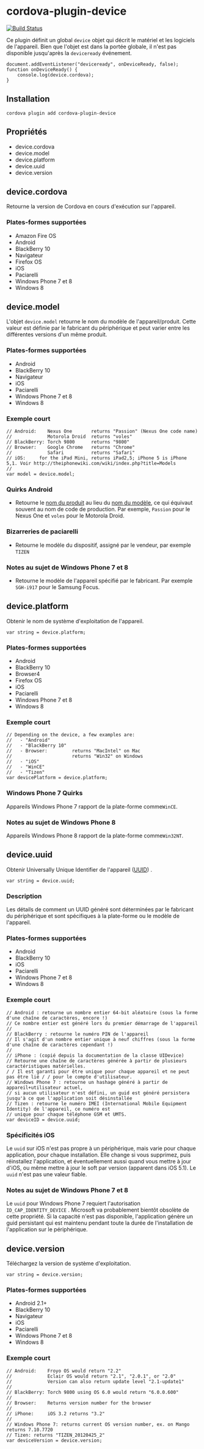 <!--
# license: Licensed to the Apache Software Foundation (ASF) under one
#         or more contributor license agreements.  See the NOTICE file
#         distributed with this work for additional information
#         regarding copyright ownership.  The ASF licenses this file
#         to you under the Apache License, Version 2.0 (the
#         "License"); you may not use this file except in compliance
#         with the License.  You may obtain a copy of the License at
#
#           http://www.apache.org/licenses/LICENSE-2.0
#
#         Unless required by applicable law or agreed to in writing,
#         software distributed under the License is distributed on an
#         "AS IS" BASIS, WITHOUT WARRANTIES OR CONDITIONS OF ANY
#         KIND, either express or implied.  See the License for the
#         specific language governing permissions and limitations
#         under the License.
-->

# cordova-plugin-device

[![Build Status](https://travis-ci.org/apache/cordova-plugin-device.svg?branch=master)](https://travis-ci.org/apache/cordova-plugin-device)

Ce plugin définit un global `device` objet qui décrit le matériel et les logiciels de l'appareil. Bien que l'objet est
dans la portée globale, il n'est pas disponible jusqu'après la `deviceready` événement.

    document.addEventListener("deviceready", onDeviceReady, false);
    function onDeviceReady() {
        console.log(device.cordova);
    }

## Installation

    cordova plugin add cordova-plugin-device

## Propriétés

* device.cordova
* device.model
* device.platform
* device.uuid
* device.version

## device.cordova

Retourne la version de Cordova en cours d'exécution sur l'appareil.

### Plates-formes supportées

* Amazon Fire OS
* Android
* BlackBerry 10
* Navigateur
* Firefox OS
* iOS
* Paciarelli
* Windows Phone 7 et 8
* Windows 8

## device.model

L'objet `device.model` retourne le nom du modèle de l'appareil/produit. Cette valeur est définie par le fabricant du
périphérique et peut varier entre les différentes versions d'un même produit.

### Plates-formes supportées

* Android
* BlackBerry 10
* Navigateur
* iOS
* Paciarelli
* Windows Phone 7 et 8
* Windows 8

### Exemple court

    // Android:    Nexus One       returns "Passion" (Nexus One code name)
    //             Motorola Droid  returns "voles"
    // BlackBerry: Torch 9800      returns "9800"
    // Browser:    Google Chrome   returns "Chrome"
    //             Safari          returns "Safari"
    // iOS:     for the iPad Mini, returns iPad2,5; iPhone 5 is iPhone 5,1. Voir http://theiphonewiki.com/wiki/index.php?title=Models
    //
    var model = device.model;

### Quirks Android

* Retourne le [nom du produit](http://developer.android.com/reference/android/os/Build.html#PRODUCT) au lieu
  du [nom du modèle](http://developer.android.com/reference/android/os/Build.html#MODEL), ce qui équivaut souvent au nom
  de code de production. Par exemple, `Passion` pour le Nexus One et `voles` pour le Motorola Droid.

### Bizarreries de paciarelli

* Retourne le modèle du dispositif, assigné par le vendeur, par exemple `TIZEN`

### Notes au sujet de Windows Phone 7 et 8

* Retourne le modèle de l'appareil spécifié par le fabricant. Par exemple `SGH-i917` pour le Samsung Focus.

## device.platform

Obtenir le nom de système d'exploitation de l'appareil.

    var string = device.platform;

### Plates-formes supportées

* Android
* BlackBerry 10
* Browser4
* Firefox OS
* iOS
* Paciarelli
* Windows Phone 7 et 8
* Windows 8

### Exemple court

    // Depending on the device, a few examples are:
    //   - "Android"
    //   - "BlackBerry 10"
    //   - Browser:         returns "MacIntel" on Mac
    //                      returns "Win32" on Windows
    //   - "iOS"
    //   - "WinCE"
    //   - "Tizen"
    var devicePlatform = device.platform;

### Windows Phone 7 Quirks

Appareils Windows Phone 7 rapport de la plate-forme comme`WinCE`.

### Notes au sujet de Windows Phone 8

Appareils Windows Phone 8 rapport de la plate-forme comme`Win32NT`.

## device.uuid

Obtenir Universally Unique Identifier de l'appareil ([UUID](http://en.wikipedia.org/wiki/Universally_Unique_Identifier))
.

    var string = device.uuid;

### Description

Les détails de comment un UUID généré sont déterminées par le fabricant du périphérique et sont spécifiques à la
plate-forme ou le modèle de l'appareil.

### Plates-formes supportées

* Android
* BlackBerry 10
* iOS
* Paciarelli
* Windows Phone 7 et 8
* Windows 8

### Exemple court

    // Android : retourne un nombre entier 64-bit aléatoire (sous la forme d'une chaîne de caractères, encore !)
    // Ce nombre entier est généré lors du premier démarrage de l'appareil
    //
    // BlackBerry : retourne le numéro PIN de l'appareil
    // Il s'agit d'un nombre entier unique à neuf chiffres (sous la forme d'une chaîne de caractères cependant !)
    //
    // iPhone : (copié depuis la documentation de la classe UIDevice)
    // Retourne une chaîne de caractères générée à partir de plusieurs caractéristiques matérielles.
    / / Il est garanti pour être unique pour chaque appareil et ne peut pas être lié / / pour le compte d'utilisateur.
    // Windows Phone 7 : retourne un hashage généré à partir de appareil+utilisateur actuel,
    // si aucun utilisateur n'est défini, un guid est généré persistera jusqu'à ce que l'application soit désinstallée
    // Tizen : retourne le numéro IMEI (International Mobile Equipment Identity) de l'appareil, ce numéro est
    // unique pour chaque téléphone GSM et UMTS.
    var deviceID = device.uuid;

### Spécificités iOS

Le `uuid` sur iOS n'est pas propre à un périphérique, mais varie pour chaque application, pour chaque installation. Elle
change si vous supprimez, puis réinstallez l'application, et éventuellement aussi quand vous mettre à jour d'iOS, ou
même mettre à jour le soft par version (apparent dans iOS 5.1). Le `uuid` n'est pas une valeur fiable.

### Notes au sujet de Windows Phone 7 et 8

Le `uuid` pour Windows Phone 7 requiert l'autorisation `ID_CAP_IDENTITY_DEVICE` . Microsoft va probablement bientôt
obsolète de cette propriété. Si la capacité n'est pas disponible, l'application génère un guid persistant qui est
maintenu pendant toute la durée de l'installation de l'application sur le périphérique.

## device.version

Téléchargez la version de système d'exploitation.

    var string = device.version;

### Plates-formes supportées

* Android 2.1+
* BlackBerry 10
* Navigateur
* iOS
* Paciarelli
* Windows Phone 7 et 8
* Windows 8

### Exemple court

    // Android:    Froyo OS would return "2.2"
    //             Eclair OS would return "2.1", "2.0.1", or "2.0"
    //             Version can also return update level "2.1-update1"
    //
    // BlackBerry: Torch 9800 using OS 6.0 would return "6.0.0.600"
    //
    // Browser:    Returns version number for the browser
    //
    // iPhone:     iOS 3.2 returns "3.2"
    //
    // Windows Phone 7: returns current OS version number, ex. on Mango returns 7.10.7720
    // Tizen: returns "TIZEN_20120425_2"
    var deviceVersion = device.version;
